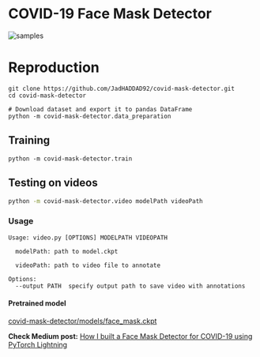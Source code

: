 # COVID-19 Face Mask Detector

![samples](images/testmask.gif)
# Reproduction
```Shell
git clone https://github.com/JadHADDAD92/covid-mask-detector.git
cd covid-mask-detector

# Download dataset and export it to pandas DataFrame
python -m covid-mask-detector.data_preparation
```
## Training

```Shell
python -m covid-mask-detector.train
```

## Testing on videos
```sh
python -m covid-mask-detector.video modelPath videoPath
```

### Usage
```
Usage: video.py [OPTIONS] MODELPATH VIDEOPATH

  modelPath: path to model.ckpt

  videoPath: path to video file to annotate

Options:
  --output PATH  specify output path to save video with annotations
```
#### Pretrained model
[covid-mask-detector/models/face_mask.ckpt](https://github.com/JadHADDAD92/covid-mask-detector/blob/master/covid-mask-detector/models/face_mask.ckpt)

**Check Medium post:** [How I built a Face Mask Detector for COVID-19 using PyTorch Lightning](https://towardsdatascience.com/how-i-built-a-face-mask-detector-for-covid-19-using-pytorch-lightning-67eb3752fd61)
